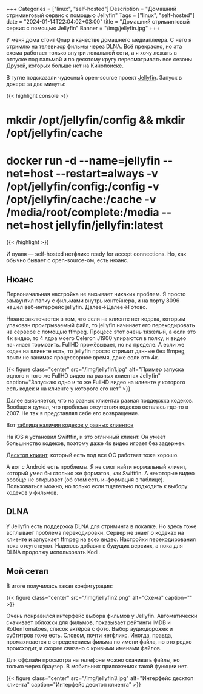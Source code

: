 +++
Categories = ["linux", "self-hosted"]
Description = "Домашний стриминговый сервис с помощью Jellyfin"
Tags = ["linux", "self-hosted"]
date = "2024-01-14T22:04:02+03:00"
title = "Домашний стриминговый сервис с помощью Jellyfin"
Banner = "/img/jellyfin.jpg"
+++

У меня дома стоит Qnap в качестве домашнего медиаплеера. С него я стримлю на телевизор фильмы через DLNA. Всё прекрасно, но эта схема работает только внутри локальной сети, а я хочу лежать в отпуске под пальмой и по десятому кругу пересматривать все сезоны Друзей, которых больше нет на Кинопоиске. 

<!--more-->

В гугле подсказали чудесный open-source проект [Jellyfin](https://jellyfin.org). Запуск в докере за две минуты:

{{< highlight console >}}
# mkdir /opt/jellyfin/config && mkdir /opt/jellyfin/cache
# docker run -d --name=jellyfin --net=host --restart=always -v /opt/jellyfin/config:/config -v /opt/jellyfin/cache:/cache -v /media/root/complete:/media --net=host jellyfin/jellyfin:latest
{{< /highlight >}}

И вуаля — self-hosted нетфликс ready for accept connections.
Но, как обычно бывает с open-source-ом, есть нюанс.

## Нюанс

Первоначальная настройка не вызывает никаких проблем. Я просто замаунтил папку с фильмами внутрь контейнера, и на порту 8096 нашел веб-интерфейс jellyfin. Далее->Далее->Готово.

Нюанс заключается в том, что если на клиенте нет кодека, которым упакован проигрываемый файл, то jellyfin начинает его перекодировать на сервере с помощью ffmpeg. Процесс этот очень тяжелый, а если это 4к видео, то 4 ядра моего Celeron J1900 упираются в полку, и видео начинает тормозить. FullHD прожёвывает, но на пределе. А если же кодек на клиенте есть, то jellyfin просто стримит данные без ffmpeg, почти не занимая процессорное время, даже если это 4к. 

{{< figure class="center" src="/img/jellyfin1.jpg" alt="Пример запуска одного и того же FullHD видео на разных клиентах Jellyfin" caption="Запускаю одно и то же FullHD видео на клиенте у которого есть кодек и на клиенте у которого его нет" >}}

Далее выясняется, что на разных клиентах разная поддержка кодеков. Вообще я думал, что проблема отсутствия кодеков осталась где-то в 2007. Не так я представлял себе его возвращение.

Вот [таблица наличия кодеков у разных клиентов](https://jellyfin.org/docs/general/clients/codec-support/#video-compatibility)

На iOS я установил Swiftfin, и это отличный клиент. Он умеет большинство кодеков, поэтому даже 4к видео играет без задержек.

[Десктоп клиент](https://github.com/jellyfin/jellyfin-media-player/releases), который есть под все ОС работает тоже хорошо.

А вот с Android есть проблемы. Я не смог найти нормальный клиент, который умел бы столько же форматов, как Swiftfin. А некоторые видео вообще не открывает (об этом есть информация в таблице). 
Пользоваться можно, но только если тщательно подходить к выбору кодеков у фильмов.

## DLNA

У Jellyfin есть поддержка DLNA для стриминга в локалке. Но здесь тоже всплывает проблема перекодировки. Сервер не знает о кодеках на клиенте и запускает ffmpeg на всех видео. Настройки перекодирования пока отсутствуют. Надеюсь добавят в будущих версиях, а пока для DLNA продолжу использовать Kodi. 

## Мой сетап

В итоге получилась такая конфигурация:

{{< figure class="center" src="/img/jellyfin2.png" alt="Схема" caption="" >}}

Очень понравился интерфейс выбора фильмов у Jellyfin. Автоматически скачивает обложки для фильмов, показывает рейтинги IMDB и RottenTomatoes, список актёров с фото. Выбор аудиодорожек и субтитров тоже есть. Словом, почти нетфликс. Иногда, правда, промахивается с определением фильма по имени файла, но это редко происходит, и скорее связано с кривыми именами файлов. 

Для оффлайн просмотра на телефоне можно скачивать файлы, но только через браузер. В мобильных приложениях такой функции нет.

{{< figure class="center" src="/img/jellyfin3.jpg" alt="Интерфейс десктоп клиента" caption="Интерфейс десктоп клиента" >}}


